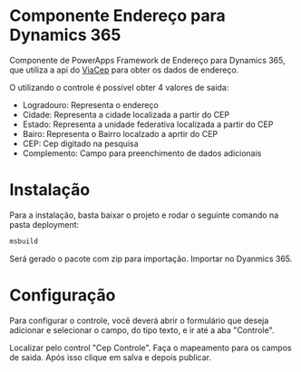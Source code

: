 # Componente Endereço para Dynamics 365
Componente de PowerApps Framework de Endereço para Dynamics 365, que utiliza a api do [ViaCep](http://www.viacep.com.br) para obter os dados de endereço.

O utilizando o controle é possível obter 4 valores de saida:
  - Logradouro: Representa o endereço
  - Cidade: Representa a cidade localizada a partir do CEP
  - Estado: Representa a unidade federativa localizada a partir do CEP
  - Bairo: Representa o Bairro localzado a aprtir do CEP
  - CEP: Cep digitado na pesquisa
  - Complemento: Campo para preenchimento de dados adicionais

# Instalação

Para a instalação, basta baixar o projeto e rodar o seguinte comando na pasta deployment:

```sh 
msbuild
```
Será gerado o pacote com zip para importação. Importar no Dyanmics 365.

# Configuração

Para configurar o controle, você deverá abrir o formulário que deseja adicionar  e selecionar o campo, do tipo texto, e ir até a aba "Controle".

Localizar pelo control "Cep Controle". Faça o mapeamento para os campos de saida. Após isso clique em salva e depois publicar.

